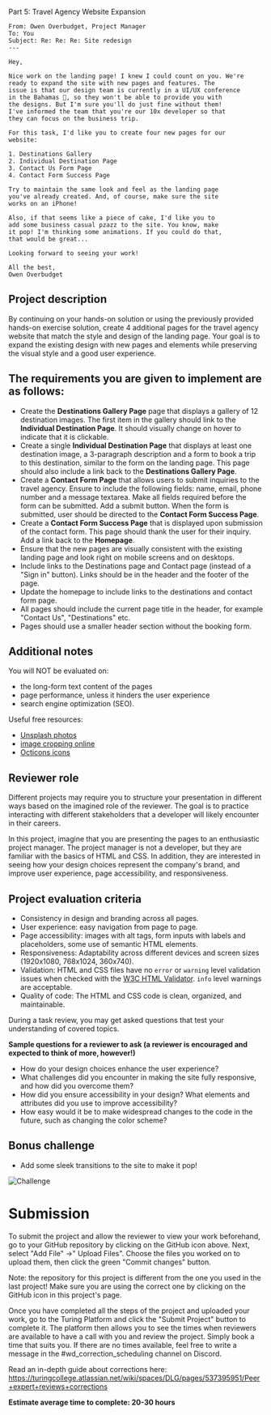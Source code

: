 Part 5: Travel Agency Website Expansion

```
From: Owen Overbudget, Project Manager
To: You
Subject: Re: Re: Re: Site redesign
---

Hey,

Nice work on the landing page! I knew I could count on you. We're
ready to expand the site with new pages and features. The
issue is that our design team is currently in a UI/UX conference
in the Bahamas 🌴, so they won't be able to provide you with
the designs. But I'm sure you'll do just fine without them!
I've informed the team that you're our 10x developer so that
they can focus on the business trip.

For this task, I'd like you to create four new pages for our
website:

1. Destinations Gallery
2. Individual Destination Page
3. Contact Us Form Page
4. Contact Form Success Page

Try to maintain the same look and feel as the landing page
you've already created. And, of course, make sure the site
works on an iPhone!

Also, if that seems like a piece of cake, I'd like you to
add some business casual pzazz to the site. You know, make
it pop! I'm thinking some animations. If you could do that,
that would be great...

Looking forward to seeing your work!

All the best,
Owen Overbudget
```

## Project description

By continuing on your hands-on solution or using the previously provided hands-on exercise solution, create 4 additional pages for the travel agency website that match the style and design of the landing page. Your goal is to expand the existing design with new pages and elements while preserving the visual style and a good user experience.

## The requirements you are given to implement are as follows:

- Create the **Destinations Gallery Page** page that displays a gallery of 12 destination images. The first item in the gallery should link to the **Individual Destination Page**. It should visually change on hover to indicate that it is clickable.
- Create a single **Individual Destination Page** that displays at least one destination image, a 3-paragraph description and a form to book a trip to this destination, similar to the form on the landing page. This page should also include a link back to the **Destinations Gallery Page**.
- Create a **Contact Form Page** that allows users to submit inquiries to the travel agency. Ensure to include the following fields: name, email, phone number and a message textarea. Make all fields required before the form can be submitted. Add a submit button. When the form is submitted, user should be directed to the **Contact Form Success Page**.
- Create a **Contact Form Success Page** that is displayed upon submission of the contact form. This page should thank the user for their inquiry. Add a link back to the **Homepage**.
- Ensure that the new pages are visually consistent with the existing landing page and look right on mobile screens and on desktops.
- Include links to the Destinations page and Contact page (instead of a "Sign in" button). Links should be in the header and the footer of the page.
- Update the homepage to include links to the destinations and contact form page.
- All pages should include the current page title in the header, for example "Contact Us", "Destinations" etc.
- Pages should use a smaller header section without the booking form.

## Additional notes

You will NOT be evaluated on:
- the long-form text content of the pages
- page performance, unless it hinders the user experience
- search engine optimization (SEO).

Useful free resources:
- [Unsplash photos](https://unsplash.com/)
- [image cropping online](https://www.iloveimg.com/crop-image)
- [Octicons icons](https://primer.style/design/foundations/icons)

## Reviewer role
Different projects may require you to structure your presentation in different ways based on the imagined role of the reviewer. The goal is to practice interacting with different stakeholders that a developer will likely encounter in their careers.

In this project, imagine that you are presenting the pages to an enthusiastic project manager. The project manager is not a developer, but they are familiar with the basics of HTML and CSS. In addition, they are interested in seeing how your design choices represent the company's brand, and improve user experience, page accessibility, and responsiveness.

## Project evaluation criteria
- Consistency in design and branding across all pages.
- User experience: easy navigation from page to page.
- Page accessibility: images with alt tags, form inputs with labels and placeholders, some use of semantic HTML elements.
- Responsiveness: Adaptability across different devices and screen sizes (1920x1080, 768x1024, 360x740).
- Validation: HTML and CSS files have no `error` or `warning` level validation issues when checked with the [W3C HTML Validator](https://validator.w3.org/). `info` level warnings are acceptable.
- Quality of code: The HTML and CSS code is clean, organized, and maintainable.

During a task review, you may get asked questions that test your understanding of covered topics.

**Sample questions for a reviewer to ask (a reviewer is encouraged and expected to think of more, however!)**
- How do your design choices enhance the user experience?
- What challenges did you encounter in making the site fully responsive, and how did you overcome them?
- How did you ensure accessibility in your design? What elements and attributes did you use to improve accessibility?
- How easy would it be to make widespread changes to the code in the future, such as changing the color scheme?

## Bonus challenge

- Add some sleek transitions to the site to make it pop!

![Challenge](https://imgur.com/risME3Y.png)

# Submission

To submit the project and allow the reviewer to view your work beforehand, go to your GitHub repository by clicking on the GitHub icon above. Next, select "Add File" ->" Upload Files". Choose the files you worked on to upload them, then click the green "Commit changes" button.

Note: the repository for this project is different from the one you used in the last project! Make sure you are using the correct one by clicking on the GitHub icon in this project's page.

Once you have completed all the steps of the project and uploaded your work, go to the Turing Platform and click the "Submit Project" button to complete it. The platform then allows you to see the times when reviewers are available to have a call with you and review the project. Simply book a time that suits you. If there are no times available, feel free to write a message in the #wd_correction_scheduling channel on Discord.

Read an in-depth guide about corrections here: https://turingcollege.atlassian.net/wiki/spaces/DLG/pages/537395951/Peer+expert+reviews+corrections

**Estimate average time to complete: 20-30 hours**